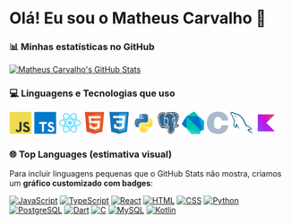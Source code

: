 # Olá! Eu sou o Matheus Carvalho 👋

### 📊 Minhas estatísticas no GitHub

[![Matheus Carvalho's GitHub Stats](https://github-readme-stats.vercel.app/api?username=matheus-cmc&show_icons=true&title_color=007ACC&icon_color=007ACC&text_color=FFFFFF&bg_color=151515&hide_border=true&include_all_commits=true&count_private=true&token=SEU_PAT_AQUI&cache_seconds=14400)](https://github.com/matheus-cmc)

### 💻 Linguagens e Tecnologias que uso

<p align="left">
  <img src="https://raw.githubusercontent.com/devicons/devicon/master/icons/javascript/javascript-original.svg" alt="javascript" width="40" height="40"/>
  <img src="https://raw.githubusercontent.com/devicons/devicon/master/icons/typescript/typescript-original.svg" alt="typescript" width="40" height="40"/>
  <img src="https://raw.githubusercontent.com/devicons/devicon/master/icons/react/react-original.svg" alt="react" width="40" height="40"/>
  <img src="https://raw.githubusercontent.com/devicons/devicon/master/icons/html5/html5-original.svg" alt="html5" width="40" height="40"/>
  <img src="https://raw.githubusercontent.com/devicons/devicon/master/icons/css3/css3-original.svg" alt="css3" width="40" height="40"/>
  <img src="https://raw.githubusercontent.com/devicons/devicon/master/icons/python/python-original.svg" alt="python" width="40" height="40"/>
  <img src="https://raw.githubusercontent.com/devicons/devicon/master/icons/postgresql/postgresql-original.svg" alt="postgresql" width="40" height="40"/>
  <img src="https://raw.githubusercontent.com/devicons/devicon/master/icons/dart/dart-original.svg" alt="dart" width="40" height="40"/>
  <img src="https://raw.githubusercontent.com/devicons/devicon/master/icons/c/c-original.svg" alt="c" width="40" height="40"/>
  <img src="https://raw.githubusercontent.com/devicons/devicon/master/icons/mysql/mysql-original.svg" alt="mysql" width="40" height="40"/>
  <img src="https://raw.githubusercontent.com/devicons/devicon/master/icons/kotlin/kotlin-original.svg" alt="kotlin" width="40" height="40"/>
</p>

### 🌐 Top Languages (estimativa visual)
Para incluir linguagens pequenas que o GitHub Stats não mostra, criamos um **gráfico customizado com badges**:

[![JavaScript](https://img.shields.io/badge/JavaScript-✔-007ACC?style=for-the-badge)](https://github.com/matheus-cmc)
[![TypeScript](https://img.shields.io/badge/TypeScript-✔-007ACC?style=for-the-badge)](https://github.com/matheus-cmc)
[![React](https://img.shields.io/badge/React-✔-007ACC?style=for-the-badge)](https://github.com/matheus-cmc)
[![HTML](https://img.shields.io/badge/HTML-✔-007ACC?style=for-the-badge)](https://github.com/matheus-cmc)
[![CSS](https://img.shields.io/badge/CSS-✔-007ACC?style=for-the-badge)](https://github.com/matheus-cmc)
[![Python](https://img.shields.io/badge/Python-✔-007ACC?style=for-the-badge)](https://github.com/matheus-cmc)
[![PostgreSQL](https://img.shields.io/badge/PostgreSQL-✔-007ACC?style=for-the-badge)](https://github.com/matheus-cmc)
[![Dart](https://img.shields.io/badge/Dart-✔-007ACC?style=for-the-badge)](https://github.com/matheus-cmc)
[![C](https://img.shields.io/badge/C-✔-007ACC?style=for-the-badge)](https://github.com/matheus-cmc)
[![MySQL](https://img.shields.io/badge/MySQL-✔-007ACC?style=for-the-badge)](https://github.com/matheus-cmc)
[![Kotlin](https://img.shields.io/badge/Kotlin-✔-007ACC?style=for-the-badge)](https://github.com/matheus-cmc)
